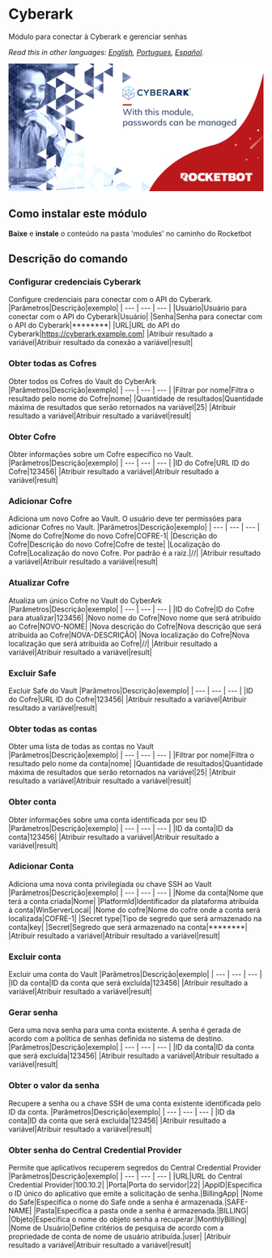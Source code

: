 # Cyberark
  
Módulo para conectar à Cyberark e gerenciar senhas   

*Read this in other languages: [English](Manual_Cyberark.md), [Portugues](Manual_Cyberark.pr.md), [Español](Manual_Cyberark.es.md).*
  
![banner](imgs/Banner_Cyberark.png)
## Como instalar este módulo
  
__Baixe__ e __instale__ o conteúdo na pasta 'modules' no caminho do Rocketbot  



## Descrição do comando

### Configurar credenciais Cyberark
  
Configure credenciais para conectar com o API do Cyberark.
|Parâmetros|Descrição|exemplo|
| --- | --- | --- |
|Usuário|Usuário para conectar com o API do Cyberark|Usuário|
|Senha|Senha para conectar com o API do Cyberark|********|
|URL|URL do API do Cyberark|https://cyberark.example.com|
|Atribuir resultado a variável|Atribuir resultado da conexão a variável|result|

### Obter todas as Cofres
  
Obter todos os Cofres do Vault do CyberArk
|Parâmetros|Descrição|exemplo|
| --- | --- | --- |
|Filtrar por nome|Filtra o resultado pelo nome do Cofre|nome|
|Quantidade de resultados|Quantidade máxima de resultados que serão retornados na variável|25|
|Atribuir resultado a variável|Atribuir resultado a variável|result|

### Obter Cofre
  
Obter informações sobre um Cofre específico no Vault.
|Parâmetros|Descrição|exemplo|
| --- | --- | --- |
|ID do Cofre|URL ID do Cofre|123456|
|Atribuir resultado a variável|Atribuir resultado a variável|result|

### Adicionar Cofre
  
Adiciona um novo Cofre ao Vault. O usuário deve ter permissões para adicionar Cofres no Vault.
|Parâmetros|Descrição|exemplo|
| --- | --- | --- |
|Nome do Cofre|Nome do novo Cofre|COFRE-1|
|Descrição do Cofre|Descrição do novo Cofre|Cofre de teste|
|Localização do Cofre|Localização do novo Cofre. Por padrão é a raiz.|//|
|Atribuir resultado a variável|Atribuir resultado a variável|result|

### Atualizar Cofre
  
Atualiza um único Cofre no Vault do CyberArk
|Parâmetros|Descrição|exemplo|
| --- | --- | --- |
|ID do Cofre|ID do Cofre para atualizar|123456|
|Novo nome do Cofre|Novo nome que será atribuído ao Cofre|NOVO-NOME|
|Nova descrição do Cofre|Nova descrição que será atribuída ao Cofre|NOVA-DESCRIÇÃO|
|Nova localização do Cofre|Nova localização que será atribuída ao Cofre|//|
|Atribuir resultado a variável|Atribuir resultado a variável|result|

### Excluir Safe
  
Excluir Safe do Vault
|Parâmetros|Descrição|exemplo|
| --- | --- | --- |
|ID do Cofre|URL ID do Cofre|123456|
|Atribuir resultado a variável|Atribuir resultado a variável|result|

### Obter todas as contas
  
Obter uma lista de todas as contas no Vault
|Parâmetros|Descrição|exemplo|
| --- | --- | --- |
|Filtrar por nome|Filtra o resultado pelo nome da conta|nome|
|Quantidade de resultados|Quantidade máxima de resultados que serão retornados na variável|25|
|Atribuir resultado a variável|Atribuir resultado a variável|result|

### Obter conta
  
Obter informações sobre uma conta identificada por seu ID
|Parâmetros|Descrição|exemplo|
| --- | --- | --- |
|ID da conta|ID da conta|123456|
|Atribuir resultado a variável|Atribuir resultado a variável|result|

### Adicionar Conta
  
Adiciona uma nova conta privilegiada ou chave SSH ao Vault
|Parâmetros|Descrição|exemplo|
| --- | --- | --- |
|Nome da conta|Nome que terá a conta criada|Nome|
|PlatformId|Identificador da plataforma atribuída à conta|WinServerLocal|
|Nome do cofre|Nome do cofre onde a conta será localizada|COFRE-1|
|Secret type|Tipo de segredo que será armazenado na conta|key|
|Secret|Segredo que será armazenado na conta|********|
|Atribuir resultado a variável|Atribuir resultado a variável|result|

### Excluir conta
  
Excluir uma conta do Vault
|Parâmetros|Descrição|exemplo|
| --- | --- | --- |
|ID da conta|ID da conta que será excluída|123456|
|Atribuir resultado a variável|Atribuir resultado a variável|result|

### Gerar senha
  
Gera uma nova senha para uma conta existente. A senha é gerada de acordo com a política de senhas definida no sistema de destino.
|Parâmetros|Descrição|exemplo|
| --- | --- | --- |
|ID da conta|ID da conta que será excluída|123456|
|Atribuir resultado a variável|Atribuir resultado a variável|result|

### Obter o valor da senha
  
Recupere a senha ou a chave SSH de uma conta existente identificada pelo ID da conta.
|Parâmetros|Descrição|exemplo|
| --- | --- | --- |
|ID da conta|ID da conta que será excluída|123456|
|Atribuir resultado a variável|Atribuir resultado a variável|result|

### Obter senha do Central Credential Provider
  
Permite que aplicativos recuperem segredos do Central Credential Provider
|Parâmetros|Descrição|exemplo|
| --- | --- | --- |
|URL|URL do Central Credential Provider|100.10.2|
|Porta|Porta do servidor|22|
|AppID|Especifica o ID único do aplicativo que emite a solicitação de senha.|BillingApp|
|Nome do Safe|Especifica o nome do Safe onde a senha é armazenada.|SAFE-NAME|
|Pasta|Especifica a pasta onde a senha é armazenada.|BILLING|
|Objeto|Especifica o nome do objeto senha a recuperar.|MonthlyBilling|
|Nome de Usuário|Define critérios de pesquisa de acordo com a propriedade de conta de nome de usuário atribuída.|user|
|Atribuir resultado a variável|Atribuir resultado a variável|result|
